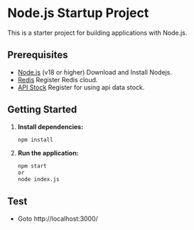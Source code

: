 # Node.js Startup Project

This is a starter project for building applications with Node.js.

## Prerequisites

- [Node.js](https://nodejs.org/) (v18 or higher) Download and Install Nodejs.
- [Redis](https://cloud.redis.io/) Register Redis cloud.
- [API Stock](https://finnhub.io) Register for using api data stock.

## Getting Started

1. **Install dependencies:**
    ```bash
    npm install
    ```

3. **Run the application:**
    ```bash
    npm start 
    or 
    node index.js
    ```

## Test
- Goto http://localhost:3000/